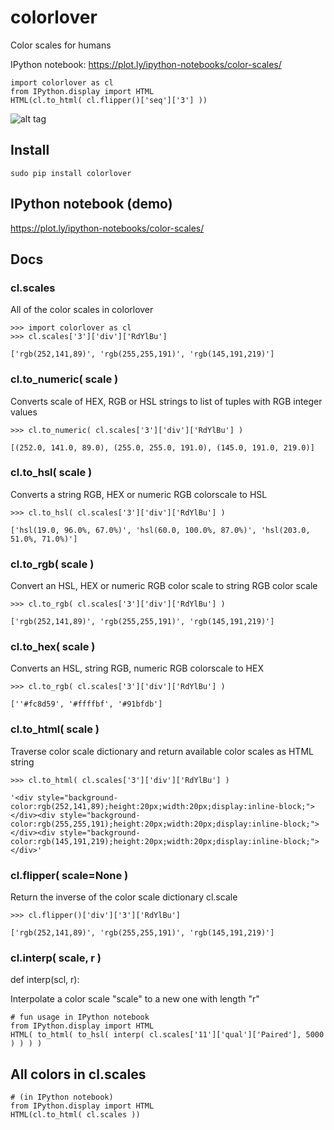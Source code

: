 # colorlover

Color scales for humans

IPython notebook: https://plot.ly/ipython-notebooks/color-scales/

```
import colorlover as cl
from IPython.display import HTML
HTML(cl.to_html( cl.flipper()['seq']['3'] ))
```

![alt tag](http://i.imgur.com/XUUYEKy.png)


## Install

```
sudo pip install colorlover
```

## IPython notebook (demo)

https://plot.ly/ipython-notebooks/color-scales/

## Docs

### cl.scales

All of the color scales in colorlover

```
>>> import colorlover as cl
>>> cl.scales['3']['div']['RdYlBu']

['rgb(252,141,89)', 'rgb(255,255,191)', 'rgb(145,191,219)']
```

### cl.to_numeric( scale ) 

Converts scale of HEX, RGB or HSL strings to list of tuples with RGB integer values

```
>>> cl.to_numeric( cl.scales['3']['div']['RdYlBu'] )

[(252.0, 141.0, 89.0), (255.0, 255.0, 191.0), (145.0, 191.0, 219.0)]
```

### cl.to_hsl( scale ) 

Converts a string RGB, HEX or numeric RGB colorscale to HSL

```
>>> cl.to_hsl( cl.scales['3']['div']['RdYlBu'] )

['hsl(19.0, 96.0%, 67.0%)', 'hsl(60.0, 100.0%, 87.0%)', 'hsl(203.0, 51.0%, 71.0%)']
```

### cl.to_rgb( scale )

Convert an HSL, HEX or numeric RGB color scale to string RGB color scale

```
>>> cl.to_rgb( cl.scales['3']['div']['RdYlBu'] )

['rgb(252,141,89)', 'rgb(255,255,191)', 'rgb(145,191,219)']
```

### cl.to_hex( scale )

Converts an HSL, string RGB, numeric RGB colorscale to HEX

```
>>> cl.to_rgb( cl.scales['3']['div']['RdYlBu'] )

[''#fc8d59', '#ffffbf', '#91bfdb']
```

### cl.to_html( scale )

Traverse color scale dictionary and return available color scales as HTML string

```
>>> cl.to_html( cl.scales['3']['div']['RdYlBu'] )

'<div style="background-color:rgb(252,141,89);height:20px;width:20px;display:inline-block;"></div><div style="background-color:rgb(255,255,191);height:20px;width:20px;display:inline-block;"></div><div style="background-color:rgb(145,191,219);height:20px;width:20px;display:inline-block;"></div>'
```

### cl.flipper( scale=None )

Return the inverse of the color scale dictionary cl.scale

```
>>> cl.flipper()['div']['3']['RdYlBu']

['rgb(252,141,89)', 'rgb(255,255,191)', 'rgb(145,191,219)']
```

### cl.interp( scale, r )

def interp(scl, r):

Interpolate a color scale "scale" to a new one with length "r" 

```
# fun usage in IPython notebook
from IPython.display import HTML
HTML( to_html( to_hsl( interp( cl.scales['11']['qual']['Paired'], 5000 ) ) ) )
```

## All colors in cl.scales

```
# (in IPython notebook)
from IPython.display import HTML
HTML(cl.to_html( cl.scales ))
```
